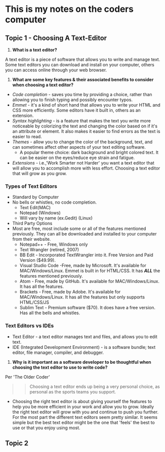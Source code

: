 # This is my notes on the coders computer

## Topic 1 - Choosing A Text-Editor

1. **What is a text editor?**

A text editor is a piece of software that allows you to write and manage text. Some text editors you can download and install on your computer, others you can access online through your web browser.

1. **What are some key features & their associated benefits to consider when choosing a text editor?**

* *Code completion* - saves you time by providing a choice, rather than allowing you to finish typing and possibly encounter typos.
* *Emmet* - it's a kind of short hand that allows you to write your HTML and CSS more efficiently. Some editors have it built in, others as an extension.
* *Syntax highlighting* - is a feature that makes the text you write more noticeable by colorizing the text and changing the color based on if it's an attribute or element. It also makes it easier to find errors as the text is easier to read. 
* *Themes* - allow you to change the color of the background, text, and can sometimes affect other aspects of your text editing software.
   * A popular theme choice: dark background and bright colored text. It can be easier on the eyes/reduce eye strain and fatigue.
* *Extensions* - i.e.,'Work Smarter not Harder' you want a text editor that will allow you to accomplish more with less effort. Choosing a text editor that will grow as you grow.

### Types of Text Editors

* Standard by Computer 
* No bells or whistles, no code completion.
   * Text Edit(MAC)
   * Notepad (Windows)
   * Will vary by name (ex.Gedit) (Linux)
* Third Party Options
* Most are free, most include some or all of the features mentioned previously. They can all be downloaded and installed to your computer from their website.
   * Notepad++ - Free, Windows only
   * Text Wrangler (retired, 2007)
   * BB Edit - Incorporated TextWrangler into it. Free Version and Paid Version ($49.99).
   * Visual Studio Code -Free, made by Microsoft. It's available for MAC/Windows/Linux. Emmet is built in for HTML/CSS. It has ***ALL*** the features mentioned previously.
   * Atom - Free, made by GitHub. It's available for MAC/Windows/Linux. It has all the features.
   * Brackets - Free, made by Adobe. It's available for MAC/Windows/Linux. It has all the features but only supports HTML/CSS/JS
   * Sublim Text - Premium software ($70). It does have a free version. Has all the bells and whistles.

### Text Editors vs IDEs

* Text Editor - a text editor manages text and files, and allows you to edit text.
* IDE (Integrated Development Environment) - is a software bundle; text editor, file manager, compiler, and debugger.

1. **Why is it important as a software developer to be thoughtful when choosing the text editor to use to write code?**

Per 'The Older Coder'

>> Choosing a text editor ends up being a very personal choice, as personal as the sports teams you support.

* Choosing the right text editor is about giving yourself the features to help you be more efficient in your work and allow you to grow. Ideally the right text editor will grow with you and continue to push you further. For the most part the different text editors seem pretty similar. It seems simple but the best text editor might be the one that 'feels' the best to use or that you enjoy using most.

## Topic 2


